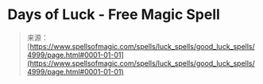 <!--yml
category: 未分类
date: 2024-06-12 18:38:57
-->

# Days of Luck - Free Magic Spell

> 来源：[https://www.spellsofmagic.com/spells/luck_spells/good_luck_spells/4999/page.html#0001-01-01](https://www.spellsofmagic.com/spells/luck_spells/good_luck_spells/4999/page.html#0001-01-01)